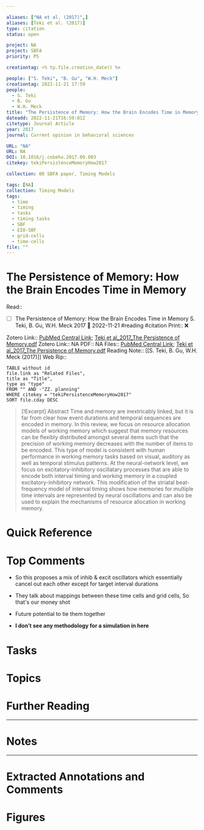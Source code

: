 ```yaml
---

aliases: ["NA et al. (2017)",]
aliases: [Teki et al. (2017)]
type: citation
status: open

project: NA
project: SBFA
priority: P5

creationtag: <% tp.file.creation_date() %>

people: ["S. Teki", "B. Gu", "W.H. Meck"]
creationtag: 2022-11-21 17:59
people:
  - S. Teki
  - B. Gu
  - W.H. Meck
title: "The Persistence of Memory: How the Brain Encodes Time in Memory"
dateadd: 2022-11-21T16:59:01Z
citetype: Journal Article
year: 2017
journal: Current opinion in behavioral sciences

URL: "NA"
URL: NA
DOI: 10.1016/j.cobeha.2017.09.003
citekey: tekiPersistenceMemoryHow2017

collection: 00 SBFA paper, Timing Models

tags: [NA]
collection: Timing Models
tags:
  - time
  - timing
  - tasks
  - timing tasks
  - SBF
  - EIO-SBF
  - grid-cells
  - time-cells
file: ""
---
```


# The Persistence of Memory: How the Brain Encodes Time in Memory
Read:: 
- [ ] The Persistence of Memory: How the Brain Encodes Time in Memory S. Teki, B. Gu, W.H. Meck 2017 🛫 2022-11-21 #reading #citation
Print::  ❌

Zotero Link:: [PubMed Central Link](); [Teki et al_2017_The Persistence of Memory.pdf](zotero://open-pdf/library/items/44QAG522)
Zotero Link:: NA
PDF:: NA
Files:: [PubMed Central Link](file:///); [Teki et al_2017_The Persistence of Memory.pdf](file:////home/michaelt/Insync/m@tarlton.info/Google%20Drive/06.%20Zotero/storage/44QAG522/Teki%20et%20al_2017_The%20Persistence%20of%20Memory.pdf)
Reading Note:: [[S. Teki, B. Gu, W.H. Meck (2017)]]
Web Rip:: 

```dataview
TABLE without id
file.link as "Related Files",
title as "Title",
type as "type"
FROM "" AND -"ZZ. planning"
WHERE citekey = "tekiPersistenceMemoryHow2017" 
SORT file.cday DESC
```


> [!Excerpt] Abstract
> Time and memory are inextricably linked, but it is far from clear how event durations and temporal sequences are encoded in memory. In this review, we focus on resource allocation models of working memory which suggest that memory resources can be flexibly distributed amongst several items such that the precision of working memory decreases with the number of items to be encoded. This type of model is consistent with human performance in working memory tasks based on visual, auditory as well as temporal stimulus patterns. At the neural-network level, we focus on excitatory-inhibitory oscillatary processes that are able to encode both interval timing and working memory in a coupled excitatory-inhibitory network. This modification of the striatal beat-frequency model of interval timing shows how memories for multiple time intervals are represented by neural oscillations and can also be used to explain the mechanisms of resource allocation in working memory.


# Quick Reference

# Top Comments

- So this proposes a mix of inhib & excit oscillators which essentially cancel out each other except for target interval durations 
- They talk about mappings between these time cells and grid cells, So that's our money shot
- Future potential to tie them together

- **I don’t see any methodology for a simulation in here**


# Tasks

# Topics


# Further Reading 
 

----
# Notes


----
# Extracted Annotations and Comments


# Figures